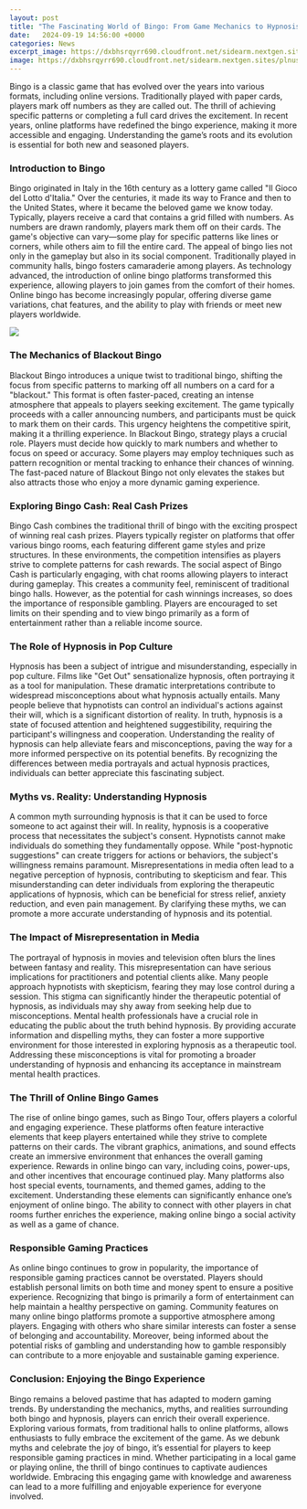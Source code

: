 ```yaml
---
layout: post
title: "The Fascinating World of Bingo: From Game Mechanics to Hypnosis Misconceptions"
date:   2024-09-19 14:56:00 +0000
categories: News
excerpt_image: https://dxbhsrqyrr690.cloudfront.net/sidearm.nextgen.sites/plnusealions.com/images/responsive_2023/default_image.png
image: https://dxbhsrqyrr690.cloudfront.net/sidearm.nextgen.sites/plnusealions.com/images/responsive_2023/default_image.png
---
```


Bingo is a classic game that has evolved over the years into various formats, including online versions. Traditionally played with paper cards, players mark off numbers as they are called out. The thrill of achieving specific patterns or completing a full card drives the excitement. In recent years, online platforms have redefined the bingo experience, making it more accessible and engaging. Understanding the game’s roots and its evolution is essential for both new and seasoned players.
### Introduction to Bingo
Bingo originated in Italy in the 16th century as a lottery game called "Il Gioco del Lotto d'Italia." Over the centuries, it made its way to France and then to the United States, where it became the beloved game we know today. Typically, players receive a card that contains a grid filled with numbers. As numbers are drawn randomly, players mark them off on their cards. The game's objective can vary—some play for specific patterns like lines or corners, while others aim to fill the entire card.
The appeal of bingo lies not only in the gameplay but also in its social component. Traditionally played in community halls, bingo fosters camaraderie among players. As technology advanced, the introduction of online bingo platforms transformed this experience, allowing players to join games from the comfort of their homes. Online bingo has become increasingly popular, offering diverse game variations, chat features, and the ability to play with friends or meet new players worldwide.

![](https://dxbhsrqyrr690.cloudfront.net/sidearm.nextgen.sites/plnusealions.com/images/responsive_2023/default_image.png)
### The Mechanics of Blackout Bingo
Blackout Bingo introduces a unique twist to traditional bingo, shifting the focus from specific patterns to marking off all numbers on a card for a "blackout." This format is often faster-paced, creating an intense atmosphere that appeals to players seeking excitement. The game typically proceeds with a caller announcing numbers, and participants must be quick to mark them on their cards. This urgency heightens the competitive spirit, making it a thrilling experience.
In Blackout Bingo, strategy plays a crucial role. Players must decide how quickly to mark numbers and whether to focus on speed or accuracy. Some players may employ techniques such as pattern recognition or mental tracking to enhance their chances of winning. The fast-paced nature of Blackout Bingo not only elevates the stakes but also attracts those who enjoy a more dynamic gaming experience.
### Exploring Bingo Cash: Real Cash Prizes
Bingo Cash combines the traditional thrill of bingo with the exciting prospect of winning real cash prizes. Players typically register on platforms that offer various bingo rooms, each featuring different game styles and prize structures. In these environments, the competition intensifies as players strive to complete patterns for cash rewards.
The social aspect of Bingo Cash is particularly engaging, with chat rooms allowing players to interact during gameplay. This creates a community feel, reminiscent of traditional bingo halls. However, as the potential for cash winnings increases, so does the importance of responsible gambling. Players are encouraged to set limits on their spending and to view bingo primarily as a form of entertainment rather than a reliable income source.
### The Role of Hypnosis in Pop Culture
Hypnosis has been a subject of intrigue and misunderstanding, especially in pop culture. Films like "Get Out" sensationalize hypnosis, often portraying it as a tool for manipulation. These dramatic interpretations contribute to widespread misconceptions about what hypnosis actually entails. Many people believe that hypnotists can control an individual's actions against their will, which is a significant distortion of reality.
In truth, hypnosis is a state of focused attention and heightened suggestibility, requiring the participant's willingness and cooperation. Understanding the reality of hypnosis can help alleviate fears and misconceptions, paving the way for a more informed perspective on its potential benefits. By recognizing the differences between media portrayals and actual hypnosis practices, individuals can better appreciate this fascinating subject.
### Myths vs. Reality: Understanding Hypnosis
A common myth surrounding hypnosis is that it can be used to force someone to act against their will. In reality, hypnosis is a cooperative process that necessitates the subject's consent. Hypnotists cannot make individuals do something they fundamentally oppose. While "post-hypnotic suggestions" can create triggers for actions or behaviors, the subject's willingness remains paramount.
Misrepresentations in media often lead to a negative perception of hypnosis, contributing to skepticism and fear. This misunderstanding can deter individuals from exploring the therapeutic applications of hypnosis, which can be beneficial for stress relief, anxiety reduction, and even pain management. By clarifying these myths, we can promote a more accurate understanding of hypnosis and its potential.
### The Impact of Misrepresentation in Media
The portrayal of hypnosis in movies and television often blurs the lines between fantasy and reality. This misrepresentation can have serious implications for practitioners and potential clients alike. Many people approach hypnotists with skepticism, fearing they may lose control during a session. This stigma can significantly hinder the therapeutic potential of hypnosis, as individuals may shy away from seeking help due to misconceptions.
Mental health professionals have a crucial role in educating the public about the truth behind hypnosis. By providing accurate information and dispelling myths, they can foster a more supportive environment for those interested in exploring hypnosis as a therapeutic tool. Addressing these misconceptions is vital for promoting a broader understanding of hypnosis and enhancing its acceptance in mainstream mental health practices.
### The Thrill of Online Bingo Games
The rise of online bingo games, such as Bingo Tour, offers players a colorful and engaging experience. These platforms often feature interactive elements that keep players entertained while they strive to complete patterns on their cards. The vibrant graphics, animations, and sound effects create an immersive environment that enhances the overall gaming experience.
Rewards in online bingo can vary, including coins, power-ups, and other incentives that encourage continued play. Many platforms also host special events, tournaments, and themed games, adding to the excitement. Understanding these elements can significantly enhance one’s enjoyment of online bingo. The ability to connect with other players in chat rooms further enriches the experience, making online bingo a social activity as well as a game of chance.
### Responsible Gaming Practices
As online bingo continues to grow in popularity, the importance of responsible gaming practices cannot be overstated. Players should establish personal limits on both time and money spent to ensure a positive experience. Recognizing that bingo is primarily a form of entertainment can help maintain a healthy perspective on gaming.
Community features on many online bingo platforms promote a supportive atmosphere among players. Engaging with others who share similar interests can foster a sense of belonging and accountability. Moreover, being informed about the potential risks of gambling and understanding how to gamble responsibly can contribute to a more enjoyable and sustainable gaming experience.
### Conclusion: Enjoying the Bingo Experience
Bingo remains a beloved pastime that has adapted to modern gaming trends. By understanding the mechanics, myths, and realities surrounding both bingo and hypnosis, players can enrich their overall experience. Exploring various formats, from traditional halls to online platforms, allows enthusiasts to fully embrace the excitement of the game.
As we debunk myths and celebrate the joy of bingo, it’s essential for players to keep responsible gaming practices in mind. Whether participating in a local game or playing online, the thrill of bingo continues to captivate audiences worldwide. Embracing this engaging game with knowledge and awareness can lead to a more fulfilling and enjoyable experience for everyone involved.
